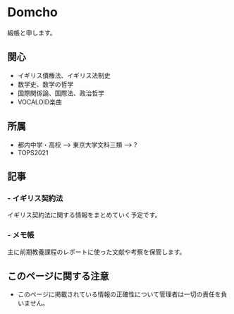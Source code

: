 # Domcho

緞帳と申します。

## 関心
- イギリス債権法、イギリス法制史
- 数学史、数学の哲学
- 国際関係論、国際法、政治哲学
- VOCALOID楽曲

## 所属
- 都内中学・高校 --> 東京大学文科三類 --> ?
- TOPS2021

## 記事

### - イギリス契約法
イギリス契約法に関する情報をまとめていく予定です。

### - メモ帳
主に前期教養課程のレポートに使った文献や考察を保管します。

## このページに関する注意
- このページに掲載されている情報の正確性について管理者は一切の責任を負いません。

